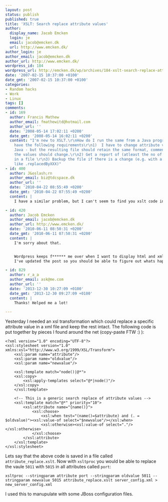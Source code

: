 ```yaml
---
layout: post
status: publish
published: true
title: 'XSLT: Search replace attribute values'
author:
  display_name: Jacob Emcken
  login: je
  email: jacob@emcken.dk
  url: http://www.emcken.dk/
author_login: je
author_email: jacob@emcken.dk
author_url: http://www.emcken.dk/
wordpress_id: 184
wordpress_url: http://emcken.dk/wp/archives/184-xslt-search-replace-attribute-values.html
date: '2007-02-15 10:37:00 +0100'
date_gmt: '2007-02-15 10:37:00 +0100'
categories:
- Random hacks
- Work
- Linux
tags: []
comments:
- id: 169
  author: Francis Mathew
  author_email: fmathewitd@hotmail.com
  author_url: ''
  date: '2008-05-14 17:02:11 +0200'
  date_gmt: '2008-05-14 16:02:11 +0200'
  content: "I'm new to XSLT.\r\nHow do I run the same from a Java program?  \r\nI
    have the following requirements\r\n1)  I have to change attribute values using
    Java - but the resulting file should retain the same format, comments etc. but
    the values should change.\r\n2) Get a report of (atleast the no of instance) changes
    in a file \r\n3) Backup the file if there is a change (e.g. with a new extension
    like .replacedByXXX)"
- id: 400
  author: J&oslash;rn
  author_email: biz@tdcspace.dk
  author_url: ''
  date: '2010-04-22 08:55:49 +0200'
  date_gmt: '2010-04-22 07:55:49 +0200'
  content: |
    I have a similar problem, but I can't seem to find you xslt code in the post.

- id: 420
  author: Jacob Emcken
  author_email: jacob@emcken.dk
  author_url: http://www.emcken.dk/
  date: '2010-06-11 08:50:31 +0200'
  date_gmt: '2010-06-11 07:50:31 +0200'
  content: |
    I'm sorry about that.


    Wordpress keeps f****** me over when I want to display html and xml.
    I've updated the post so you should be able to figure out whats happening :)

- id: 829
  author: r_a_a
  author_email: ask@me.com
  author_url: ''
  date: '2013-12-30 10:27:09 +0100'
  date_gmt: '2013-12-30 09:27:09 +0100'
  content: |
    Thanks! Helped me a lot!

---
```

Yesterday I needed an xsl transformation which could replace a specific attribute value in a xml file and keep the rest intact. The following code is put together by pieces I found around the net (copy-paste FTW :) ):

    <?xml version="1.0" encoding="UTF-8"?>
    <xsl:stylesheet version="1.0" xmlns:xsl="http://www.w3.org/1999/XSL/Transform">
        <xsl:param name="attribute"/>
        <xsl:param name="oldvalue"/>
        <xsl:param name="newvalue"/>

        <xsl:template match="node()|@*">
        <xsl:copy>
            <xsl:apply-templates select="@*|node()"/>
        </xsl:copy>
        </xsl:template>

        <!-- This is a generic search replace of attribute values -->
        <xsl:template match="@*" priority="10">
            <xsl:attribute name="{name()}">
                <xsl:choose>
                    <xsl:when test="(name()=$attribute) and (. = $oldvalue)"><xsl:value-of select="$newvalue"/></xsl:when>
                    <xsl:otherwise><xsl:value-of select="."/></xsl:otherwise>
                </xsl:choose>
            </xsl:attribute>
        </xsl:template>
    </xsl:stylesheet>

Lets say that the above code is saved in a file called `attribute_replace.xslt`. Now with `xsltproc` you would be able to replace the vaule `5011` with `5015` in all attributes called `port`:

    xsltproc --stringparam attribute port --stringparam oldvalue 5011 --stringparam newvalue 5015 attribute_replace.xslt server_config.xml > new_server_config.xml

I used this to manupulate with some JBoss configuration files.

